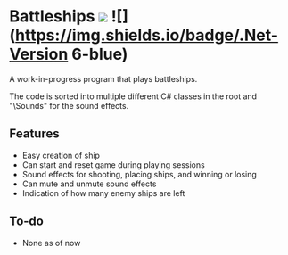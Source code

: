 # Battleships ![](https://img.shields.io/badge/dependencies-up%20to%20date-yellow) ![](https://img.shields.io/badge/.Net-Version 6-blue)

A work-in-progress program that plays battleships.

The code is sorted into multiple different C# classes in the root and "\Sounds" for the sound effects.

## Features

- Easy creation of ship
- Can start and reset game during playing sessions
- Sound effects for shooting, placing ships, and winning or losing
- Can mute and unmute sound effects
- Indication of how many enemy ships are left

## To-do

- None as of now

